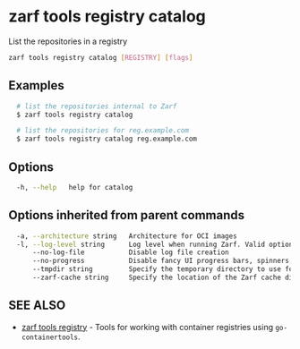 # zarf tools registry catalog

List the repositories in a registry

``` bash
zarf tools registry catalog [REGISTRY] [flags]
```

## Examples

``` bash
  # list the repositories internal to Zarf
  $ zarf tools registry catalog

  # list the repositories for reg.example.com
  $ zarf tools registry catalog reg.example.com
```

## Options

``` bash
  -h, --help   help for catalog
```

## Options inherited from parent commands

``` bash
  -a, --architecture string   Architecture for OCI images
  -l, --log-level string      Log level when running Zarf. Valid options are: warn, info, debug, trace (default "info")
      --no-log-file           Disable log file creation
      --no-progress           Disable fancy UI progress bars, spinners, logos, etc
      --tmpdir string         Specify the temporary directory to use for intermediate files
      --zarf-cache string     Specify the location of the Zarf cache directory (default "~/.zarf-cache")
```

## SEE ALSO

* [zarf tools registry](zarf_tools_registry.md) - Tools for working with container registries using `go-containertools`.
